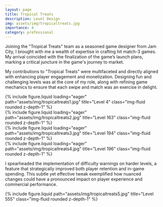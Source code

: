 ```yaml
---
layout: page
title: Tropical Treats
description: Level Design
img: assets/img/tropicaltreats.jpg
importance: 4
category: professional
---
```


Joining the "Tropical Treats" team as a seasoned game designer from Jam City, I brought with me a wealth of expertise in crafting hit match-3 games. My arrival coincided with the finalization of the game’s launch plans, marking a critical juncture in the game's journey to market.

My contributions to "Tropical Treats" were multifaceted and directly aligned with enhancing player engagement and monetization. Designing fun and challenging levels was at the core of my role, along with refining game mechanics to ensure that each swipe and match was an exercise in delight. 

<div class="row">
    <div class="col-sm mt-3 mt-md-0">
        {% include figure.liquid loading="eager" path="assets/img/tropicaltreats1.jpg" title="Level 4" class="img-fluid rounded z-depth-1" %}
    </div>
    <div class="col-sm mt-3 mt-md-0">
        {% include figure.liquid loading="eager" path="assets/img/tropicaltreats2.jpg" title="Level 163" class="img-fluid rounded z-depth-1" %}
    </div>
    <div class="col-sm mt-3 mt-md-0">
        {% include figure.liquid loading="eager" path="assets/img/tropicaltreats3.jpg" title="Level 194" class="img-fluid rounded z-depth-1" %}
    </div>
</div>
<div class="row">
    <div class="col-sm mt-3 mt-md-0">
        {% include figure.liquid loading="eager" path="assets/img/tropicaltreats4.jpg" title="Level 196" class="img-fluid rounded z-depth-1" %}
    </div>
</div>

 I spearheaded the implementation of difficulty warnings on harder levels, a feature that strategically improved both player retention and in-game spending. This subtle yet effective tweak exemplified how nuanced changes could have a pronounced impact on player experience and commercial performance.

<div class="row justify-content-sm-center">
    <div class="col-sm-8 mt-3 mt-md-0">
        {% include figure.liquid path="assets/img/tropicaltreats5.jpg" title="Level 555" class="img-fluid rounded z-depth-1" %}
    </div>
</div>
